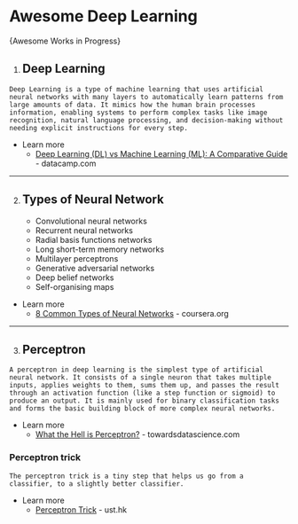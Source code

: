 # Awesome Deep Learning
{Awesome Works in Progress}

1. ## Deep Learning <br />
`Deep Learning is a type of machine learning that uses artificial neural networks with many layers to automatically learn patterns from large amounts of data. It mimics how the human brain processes information, enabling systems to perform complex tasks like image recognition, natural language processing, and decision-making without needing explicit instructions for every step.`
* Learn more
  - [Deep Learning (DL) vs Machine Learning (ML): A Comparative Guide](https://www.datacamp.com/tutorial/machine-deep-learning) - datacamp.com

-----

2. ## Types of Neural Network
   - Convolutional neural networks
   - Recurrent neural networks
   - Radial basis functions networks
   - Long short-term memory networks
   - Multilayer perceptrons
   - Generative adversarial networks
   - Deep belief networks
   - Self-organising maps

* Learn more
  - [8 Common Types of Neural Networks](https://www.coursera.org/in/articles/types-of-neural-networks) - coursera.org

-----

3. ## Perceptron <br />
`A perceptron in deep learning is the simplest type of artificial neural network. It consists of a single neuron that takes multiple inputs, applies weights to them, sums them up, and passes the result through an activation function (like a step function or sigmoid) to produce an output. It is mainly used for binary classification tasks and forms the basic building block of more complex neural networks.`
* Learn more
  - [What the Hell is Perceptron?](https://towardsdatascience.com/what-the-hell-is-perceptron-626217814f53) - towardsdatascience.com

### Perceptron trick
`The perceptron trick is a tiny step that helps us go from a classifier, to a slightly better classifier.`
* Learn more
  - [Perceptron Trick](http://dy199-124.ust.hk/udacity/[FCO]%20UDACITY%20-%20Robotics%20Software%20Engineer%20v1.0.0/Part%2001-Module%2012-Lesson%2001_Intro%20to%20Neural%20Networks/09.%20Perceptron%20Trick.html) - ust.hk

